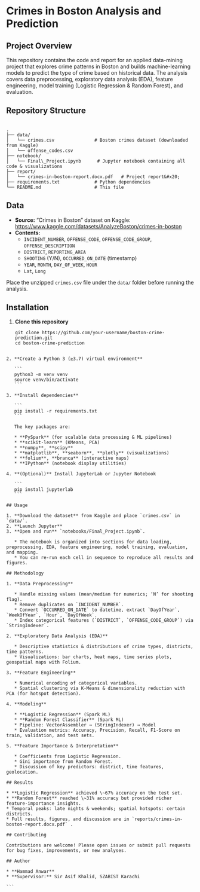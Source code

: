 # Crimes in Boston Analysis and Prediction

## Project Overview
This repository contains the code and report for an applied data-mining project that explores crime patterns in Boston and builds machine-learning models to predict the type of crime based on historical data. The analysis covers data preprocessing, exploratory data analysis (EDA), feature engineering, model training (Logistic Regression & Random Forest), and evaluation.

## Repository Structure
```

.
├── data/
│   └── crimes.csv               # Boston crimes dataset (downloaded from Kaggle)
│   └── offense_codes.csv
├── notebook/
│   └── Final\_Project.ipynb      # Jupyter notebook containing all code & visualizations
├── report/
│   └── crimes-in-boston-report.docx.pdf   # Project report&#x20;
├── requirements.txt             # Python dependencies
└── README.md                    # This file

````

## Data
- **Source:** “Crimes in Boston” dataset on Kaggle:  
  https://www.kaggle.com/datasets/AnalyzeBoston/crimes-in-boston  
- **Contents:**  
  - `INCIDENT_NUMBER`, `OFFENSE_CODE`, `OFFENSE_CODE_GROUP`, `OFFENSE_DESCRIPTION`  
  - `DISTRICT`, `REPORTING_AREA`  
  - `SHOOTING` (Y/N), `OCCURRED_ON_DATE` (timestamp)  
  - `YEAR`, `MONTH`, `DAY_OF_WEEK`, `HOUR`  
  - `Lat`, `Long`  

Place the unzipped `crimes.csv` file under the `data/` folder before running the analysis.

## Installation

1. **Clone this repository**  
   ```
   git clone https://github.com/your-username/boston-crime-prediction.git
   cd boston-crime-prediction
````

2. **Create a Python 3 (≥3.7) virtual environment**

   ```
   python3 -m venv venv
   source venv/bin/activate
   ```

3. **Install dependencies**

   ```
   pip install -r requirements.txt
   ```

   The key packages are:

   * **PySpark** (for scalable data processing & ML pipelines)
   * **scikit-learn** (KMeans, PCA)
   * **numpy**, **scipy**
   * **matplotlib**, **seaborn**, **plotly** (visualizations)
   * **folium**, **branca** (interactive maps)
   * **IPython** (notebook display utilities)

4. **(Optional)** Install JupyterLab or Jupyter Notebook

   ```
   pip install jupyterlab
   ```

## Usage

1. **Download the dataset** from Kaggle and place `crimes.csv` in `data/`.
2. **Launch Jupyter**
3. **Open and run** `notebooks/Final_Project.ipynb`.

   * The notebook is organized into sections for data loading, preprocessing, EDA, feature engineering, model training, evaluation, and mapping.
   * You can re-run each cell in sequence to reproduce all results and figures.

## Methodology

1. **Data Preprocessing**

   * Handle missing values (mean/median for numerics; ‘N’ for shooting flag).
   * Remove duplicates on `INCIDENT_NUMBER`.
   * Convert `OCCURRED_ON_DATE` to datetime, extract `DayOfYear`, `WeekOfYear`, `Hour`, `DayOfWeek`.
   * Index categorical features (`DISTRICT`, `OFFENSE_CODE_GROUP`) via `StringIndexer`.

2. **Exploratory Data Analysis (EDA)**

   * Descriptive statistics & distributions of crime types, districts, time patterns.
   * Visualizations: bar charts, heat maps, time series plots, geospatial maps with Folium.

3. **Feature Engineering**

   * Numerical encoding of categorical variables.
   * Spatial clustering via K-Means & dimensionality reduction with PCA (for hotspot detection).

4. **Modeling**

   * **Logistic Regression** (Spark ML)
   * **Random Forest Classifier** (Spark ML)
   * Pipeline: VectorAssembler → (StringIndexer) → Model
   * Evaluation metrics: Accuracy, Precision, Recall, F1-Score on train, validation, and test sets.

5. **Feature Importance & Interpretation**

   * Coefficients from Logistic Regression.
   * Gini importance from Random Forest.
   * Discussion of key predictors: district, time features, geolocation.

## Results

* **Logistic Regression** achieved \~67% accuracy on the test set.
* **Random Forest** reached \~31% accuracy but provided richer feature-importance insights.
* Temporal peaks: late nights & weekends; spatial hotspots: certain districts.
* Full results, figures, and discussion are in `reports/crimes-in-boston-report.docx.pdf` .

## Contributing

Contributions are welcome! Please open issues or submit pull requests for bug fixes, improvements, or new analyses.

## Author

* **Hammad Anwar**
* **Supervisor:** Sir Asif Khalid, SZABIST Karachi

```
